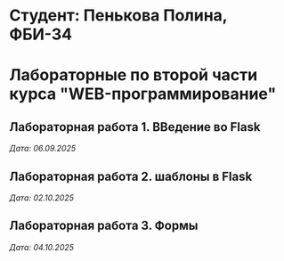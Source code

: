 # Студент: Пенькова Полина, ФБИ-34

# Лабораторные по второй части курса "WEB-программирование"

## Лабораторная работа 1. ВВедение во Flask

*Дата: 06.09.2025*

## Лабораторная работа 2. шаблоны в Flask

*Дата: 02.10.2025*

## Лабораторная работа 3. Формы

*Дата: 04.10.2025*